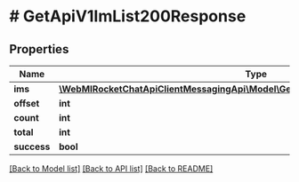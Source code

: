 # # GetApiV1ImList200Response

## Properties

Name | Type | Description | Notes
------------ | ------------- | ------------- | -------------
**ims** | [**\WebMIRocketChatApiClientMessagingApi\Model\GetApiV1ImList200ResponseImsInner[]**](GetApiV1ImList200ResponseImsInner.md) |  | [optional]
**offset** | **int** |  | [optional]
**count** | **int** |  | [optional]
**total** | **int** |  | [optional]
**success** | **bool** |  | [optional]

[[Back to Model list]](../../README.md#models) [[Back to API list]](../../README.md#endpoints) [[Back to README]](../../README.md)
